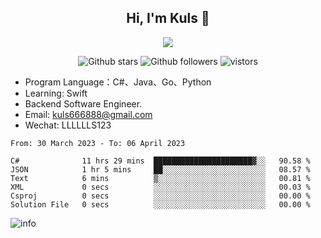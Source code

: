 <h2 align="center"> Hi, I'm Kuls 👋 </h2>
<p align="center">
    <p align="center">
        <img src=" https://avatars.githubusercontent.com/u/42165104?s=460&u=5c7fbf0bce7d4b38a15a44676e6f64b529e47598&v=4"/>
    </p>
    <p align="center">
      <img src="https://img.shields.io/github/stars/hellokuls?style=social" alt="Github stars" />
      <img src="https://img.shields.io/github/followers/hellokuls?style=social" alt="Github followers" />
      <img src="https://visitor-badge.glitch.me/badge?page_id=hellokuls.readme" alt="vistors" />
    </p>
</p>

- Program Language：C#、Java、Go、Python
- Learning: Swift
- Backend Software Engineer.
- Email: kuls666888@gmail.com
- Wechat: LLLLLLS123

<!--START_SECTION:waka-->

```text
From: 30 March 2023 - To: 06 April 2023

C#              11 hrs 29 mins  ██████████████████████▓░░   90.58 %
JSON            1 hr 5 mins     ██░░░░░░░░░░░░░░░░░░░░░░░   08.57 %
Text            6 mins          ▒░░░░░░░░░░░░░░░░░░░░░░░░   00.81 %
XML             0 secs          ░░░░░░░░░░░░░░░░░░░░░░░░░   00.03 %
Csproj          0 secs          ░░░░░░░░░░░░░░░░░░░░░░░░░   00.00 %
Solution File   0 secs          ░░░░░░░░░░░░░░░░░░░░░░░░░   00.00 %
```

<!--END_SECTION:waka-->

![info](https://github-readme-stats.vercel.app/api?username=hellokuls&show_icons=true&count_private=true&hide=prs&theme=default_repocard)


